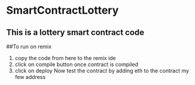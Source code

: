 # SmartContractLottery

## This is a lottery smart contract code 

##To run on remix 
1) copy the code from here to the remix ide
2) click on compile button once contract is compiled
3) click on deploy
Now test the contract by adding eth to the contract my few address 
